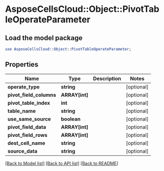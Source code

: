 # AsposeCellsCloud::Object::PivotTableOperateParameter

## Load the model package
```perl
use AsposeCellsCloud::Object::PivotTableOperateParameter;
```

## Properties
Name | Type | Description | Notes
------------ | ------------- | ------------- | -------------
**operate_type** | **string** |  | [optional] 
**pivot_field_columns** | **ARRAY[int]** |  | [optional] 
**pivot_table_index** | **int** |  | [optional] 
**table_name** | **string** |  | [optional] 
**use_same_source** | **boolean** |  | [optional] 
**pivot_field_data** | **ARRAY[int]** |  | [optional] 
**pivot_field_rows** | **ARRAY[int]** |  | [optional] 
**dest_cell_name** | **string** |  | [optional] 
**source_data** | **string** |  | [optional] 

[[Back to Model list]](../README.md#documentation-for-models) [[Back to API list]](../README.md#documentation-for-api-endpoints) [[Back to README]](../README.md)


